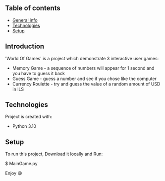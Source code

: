 ## Table of contents
* [General info](#general-info)
* [Technologies](#technologies)
* [Setup](#setup)

## Introduction 
'World Of Games' is a project which demonstrate 3 interactive user games:
* Memory Game - a sequence of numbers will appear for 1 second and you have to
guess it back
* Guess Game - guess a number and see if you chose like the computer
* Currency Roulette - try and guess the value of a random amount of USD in ILS
	
## Technologies
Project is created with:
* Python 3.10
	
## Setup
To run this project, Download it locally and Run:

$ MainGame.py


Enjoy :smile: 
